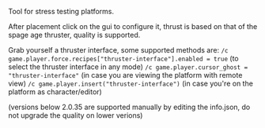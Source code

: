 Tool for stress testing platforms.

After placement click on the gui to configure it, thrust is based on that of the spage age thruster, quality is supported.

Grab yourself a thruster interface, some supported methods are:
`/c game.player.force.recipes["thruster-interface"].enabled = true` (to select the thruster interface in any mode)
`/c game.player.cursor_ghost = "thruster-interface"` (in case you are viewing the platform with remote view)
`/c game.player.insert("thruster-interface")` (in case you're on the platform as character/editor)

(versions below 2.0.35 are supported manually by editing the info.json, do not upgrade the quality on lower verions)
